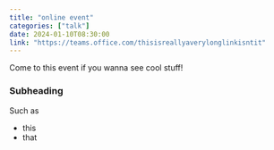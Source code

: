 ```yaml
---
title: "online event"
categories: ["talk"]
date: 2024-01-10T08:30:00
link: "https://teams.office.com/thisisreallyaverylonglinkisntit"
---
```


Come to this event if you wanna see cool stuff!

### Subheading

Such as 

* this
* that
